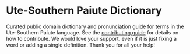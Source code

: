 
# Ute-Southern Paiute Dictionary

Curated public domain dictionary and pronunciation guide for terms in the Ute-Southern Paiute language. See the [contributing guide](https://github.com/drumworkteam/term/blob/make/.github/contributing.md) for details on how to contribute. We would love your support, even if it is just fixing a word or adding a single definition. Thank you for all your help!